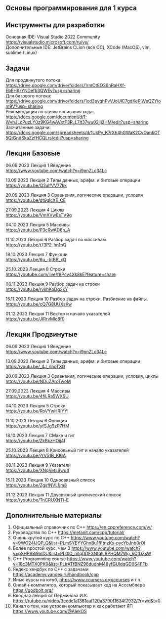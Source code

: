 ## Основы программирования для 1 курса

## Инструменты для разработки
Основная IDE: Visual Studio 2022 Community https://visualstudio.microsoft.com/ru/vs/  
Дополнительные IDE: JetBrains CLion (все ОС), XCode (MacOS), vim, sublime (Linux)

## Задачи
Для продвинутого потока: https://drive.google.com/drive/folders/1rmOt8O36nRaHXf-EbEHKrYNDefb3QWEv?usp=sharing  
Для базового потока: https://drive.google.com/drive/folders/1cd3pyqhPvVJoUlC7gdKePjWeQZYlom9V?usp=sharing  
Рекомендации по стилю написания кода: https://docs.google.com/document/d/1-WvhJLcPuzLY0z9KG4wAVxtF3R_L7it37wu02iij2HM/edit?usp=sharing  
Засчитанные задачи: https://docs.google.com/spreadsheets/d/1UkPy_K7rXh4hGWaK2CvOankOT5QtGndSkaZzfHCQLrs/edit?usp=sharing

## Лекции Базовые
06.09.2023 Лекция 1 Введение  
https://www.youtube.com/watch?v=i9pnZLc34Lc

13.09.2023 Лекция 2 Типы данных, арифм. и битовые операции  
https://youtu.be/Q3ulfVV77kk  

20.09.2023 Лекция 3 Сравнения, логические операции, условия  
https://youtu.be/dt9qlcXE_CE  

27.09.2023 Лекция 4 Циклы  
https://youtu.be/VmXVwEsTV9g  

04.10.2023 Лекция 5 Массивы  
https://youtu.be/P3cRwAD6p_A  

11.10.2023 Лекция 6 Разбор задач по массивам  
https://youtu.be/t73P2-hn1pQ  

18.10.2023 Лекция 7 Функции  
https://youtu.be/6u_-btBB_xQ  

25.10.2023 Лекция 8 Строки  
https://youtube.com/live/f8Pcv4Xk8kE?feature=share  

08.11.2023 Лекция 9 Разбор задач на строки  
https://youtu.be/rvkhKoDg2xY  

15.11.2023 Лекция 10 Разбор задач на строки. Разбиение на файлы.  
https://youtu.be/cQ7G8UUXsKw  

01.12.2023 Лекция 11 Вектор и начало указателей
https://youtu.be/JIRrvMlc8f0  


## Лекции Продвинутые
06.09.2023 Лекция 1 Введение  
https://www.youtube.com/watch?v=i9pnZLc34Lc  

13.09.2023 Лекция 2 Типы данных, арифм. и битовые операции  
https://youtu.be/_4J_rlnoTXQ  

20.09.2023 Лекция 3 Сравнения, логические операции, условия, циклы  
https://youtu.be/NDuZAroTwoM  

27.09.2023 Лекция 4 Массивы  
https://youtu.be/4fiLRa5WXSU  

04.10.2023 Лекция 5 Строки  
https://youtu.be/RoVYwHRiYYI  

11.10.2023 Лекция 6 Функции  
https://youtu.be/yfSJg9zP7HM  

18.10.2023 Лекция 7 CMake и гит  
https://youtu.be/ZkBkzHOij4I  

25.10.2023 Лекция 8 Консольный гит и начало указателей  
https://youtu.be/jYV51B_KI6A  

08.11.2023 Лекция 9 Указатели  
https://youtu.be/XNqVets6wu4  

15.11.2023 Лекция 10 Односвязный список  
https://youtu.be/ZgsfNVL1jm8  

01.12.2023 Лекция 11 Двусвязный циклический список  
https://youtu.be/TnCRUXNTi-E  

## Дополнительные материалы
1. Официальный справочник по С++ https://en.cppreference.com/w/  
2. Руководство по С++ https://metanit.com/cpp/tutorial/  
3. Очень крутой курс по С++ https://www.youtube.com/watch?v=9WO24IJQP_Q&list=PLmSYEYYGhnBu1fFtnzKx-pycYbJnb0rOl
4. Более простой курс, чем 3 https://www.youtube.com/watch?v=qSHP98i9mDU&list=PL0lO_mIqDDFXNfqIL9PHQM7Wg_kOtDZsW
5. C++ Programming course https://www.youtube.com/watch?v=18c3MTX0PK0&list=PLlrATfBNZ98dudnM48yfGUldqGD0S4FFb
6. Яндекс хендбук по С++ с задачами https://academy.yandex.ru/handbook/cpp  
7. Иные курсы на ютуб, https://www.coursera.org/courses и т.п.  
8. Онлайн-компилятор, который показывает код на Ассемблере https://godbolt.org/  
9. Вводная лекция от Перминова И.К. https://rutube.ru/video/3eedc1a1361aaf120a3790f1634f7932/?r=wd&t=0  
10. Канал о том, как устроен компьютер и как работают ЯП https://www.youtube.com/@AlekOS  


